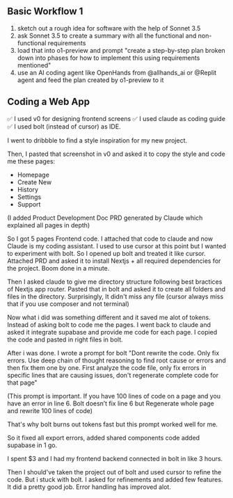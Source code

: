 ## Basic Workflow 1
1. sketch out a rough idea for software with the help of Sonnet 3.5
2. ask Sonnet 3.5 to create a summary with all the functional and non-functional requirements
3. load that into o1-preview and prompt "create a step-by-step plan broken down into phases for how to implement this using requirements mentioned"
4. use an AI coding agent like OpenHands from @allhands_ai or @Replit agent and feed the plan created by o1-preview to it


## Coding a Web App
✅ I used v0 for designing frontend screens
✅ I used claude as coding guide
✅ I used bolt (instead of cursor) as IDE.

I went to dribbble to find a style inspiration for my new project.

Then, I pasted that screenshot in v0 and asked it to copy the style and code me these pages:
- Homepage
- Create New
- History
- Settings
- Support

(I added Product Development Doc PRD generated by Claude which explained all pages in depth)

So I got 5 pages Frontend code.
I attached that code to claude and now Claude is my coding assistant. 
I used to use cursor at this point but I wanted to experiment with bolt.
So I opened up bolt and treated it like cursor.
Attached PRD and asked it to install Nextjs + all required dependencies for the project.
Boom done in a minute.

Then I asked claude to give me directory structure following best bractices of Nextjs app router.
Pasted that in bolt and asked it to create all folders and files in the directory. 
Surprisingly, It didn't miss any file (cursor always miss that if you use composer and not terminal)

Now what i did was something different and it saved me alot of tokens.
Instead of asking bolt to code me the pages.
I went back to claude and asked it integrate supabase and provide me code for each page.
I copied the code and pasted in right files in bolt. 

After i was done. I wrote a prompt for bolt 
"Dont rewrite the code. Only fix errors. Use deep chain of thought reasoning to find root cause or errors and then fix them one by one. First analyze the code file, only fix errors in specific lines that are causing issues, don't regenerate complete code for that page"

(This prompt is important. If you have 100 lines of code on a page and you have an error in line 6. Bolt doesn’t fix line 6 but Regenerate whole page and rewrite 100 lines of code)

That's why bolt burns out tokens fast but this prompt worked well for me.

So it fixed all export errors, added shared components code added supabase in 1 go.

I spent $3 and I had my frontend backend connected in bolt in like 3 hours.

Then I should've taken the project out of bolt and used cursor to refine the code. 
But i stuck with bolt. I asked for refinements and added few features.
It did a pretty good job. Error handling has improved alot.